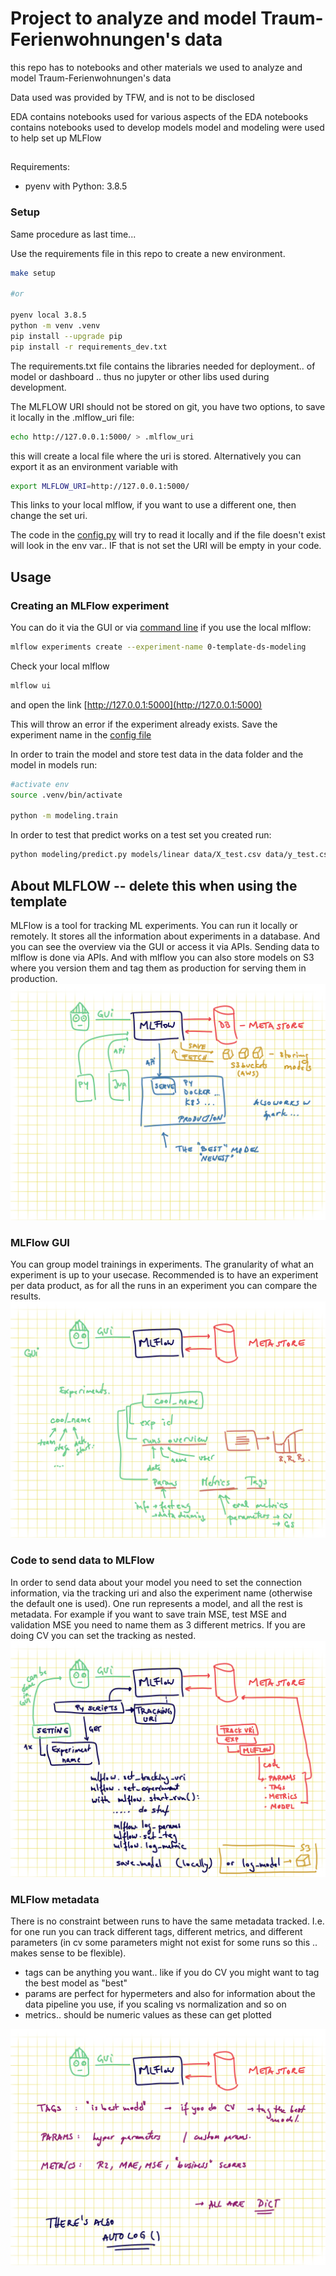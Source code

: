 # Project to analyze and model Traum-Ferienwohnungen's data

this repo has to notebooks and other materials we used to analyze and model Traum-Ferienwohnungen's data

Data used was provided by TFW, and is not to be disclosed

EDA contains notebooks used for various aspects of the EDA
notebooks contains notebooks used to develop models
model and modeling were used to help set up MLFlow



##

Requirements:

- pyenv with Python: 3.8.5

### Setup

Same procedure as last time...

Use the requirements file in this repo to create a new environment.

```BASH
make setup

#or

pyenv local 3.8.5
python -m venv .venv
pip install --upgrade pip
pip install -r requirements_dev.txt
```

The requirements.txt file contains the libraries needed for deployment.. of model or dashboard .. thus no jupyter or other libs used during development.

The MLFLOW URI should not be stored on git, you have two options, to save it locally in the .mlflow_uri file:

```BASH
echo http://127.0.0.1:5000/ > .mlflow_uri
```

this will create a local file where the uri is stored. Alternatively you can export it as an environment variable with

```bash
export MLFLOW_URI=http://127.0.0.1:5000/
```

This links to your local mlflow, if you want to use a different one, then change the set uri.

The code in the [config.py](modeling/config.py) will try to read it locally and if the file doesn't exist will look in the env var.. IF that is not set the URI will be empty in your code.

## Usage

### Creating an MLFlow experiment

You can do it via the GUI or via [command line](https://www.mlflow.org/docs/latest/tracking.html#managing-experiments-and-runs-with-the-tracking-service-api) if you use the local mlflow:

```bash
mlflow experiments create --experiment-name 0-template-ds-modeling
```

Check your local mlflow

```bash
mlflow ui
```

and open the link [http://127.0.0.1:5000](http://127.0.0.1:5000)

This will throw an error if the experiment already exists. Save the experiment name in the [config file](modeling/config.py)

In order to train the model and store test data in the data folder and the model in models run:

```bash
#activate env
source .venv/bin/activate

python -m modeling.train
```

In order to test that predict works on a test set you created run:

```bash
python modeling/predict.py models/linear data/X_test.csv data/y_test.csv
```

## About MLFLOW -- delete this when using the template

MLFlow is a tool for tracking ML experiments. You can run it locally or remotely. It stores all the information about experiments in a database.
And you can see the overview via the GUI or access it via APIs. Sending data to mlflow is done via APIs. And with mlflow you can also store models on S3 where you version them and tag them as production for serving them in production.
![mlflow workflow](images/0_general_tracking_mlflow.png)

### MLFlow GUI

You can group model trainings in experiments. The granularity of what an experiment is up to your usecase. Recommended is to have an experiment per data product, as for all the runs in an experiment you can compare the results.
![gui](images/1_gui.png)

### Code to send data to MLFlow

In order to send data about your model you need to set the connection information, via the tracking uri and also the experiment name (otherwise the default one is used). One run represents a model, and all the rest is metadata. For example if you want to save train MSE, test MSE and validation MSE you need to name them as 3 different metrics.
If you are doing CV you can set the tracking as nested.
![mlflow code](images/2_code.png)

### MLFlow metadata

There is no constraint between runs to have the same metadata tracked. I.e. for one run you can track different tags, different metrics, and different parameters (in cv some parameters might not exist for some runs so this .. makes sense to be flexible).

- tags can be anything you want.. like if you do CV you might want to tag the best model as "best"
- params are perfect for hypermeters and also for information about the data pipeline you use, if you scaling vs normalization and so on
- metrics.. should be numeric values as these can get plotted

![mlflow metadata](images/3_metadata.png)
